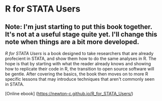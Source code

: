 # R for STATA Users

## Note: I'm just starting to put this book together. It's not at a useful stage quite yet. I'll change this note when things are a bit more developed.

*R for STATA Users* is a book designed to take researchers that are already profecient in STATA, and show them how to do the same analyses in R. The hope is that by starting with what the reader already knows and showing how to replicate their code in R, the transition to open source software will be gentle. After covering the basics, the book then moves on to more R specific lessons that may introduce techniques that aren't commonly seen in STATA. 

[Online ebook] (https://newton-c.github.io/R_for_STATA_Users/)
